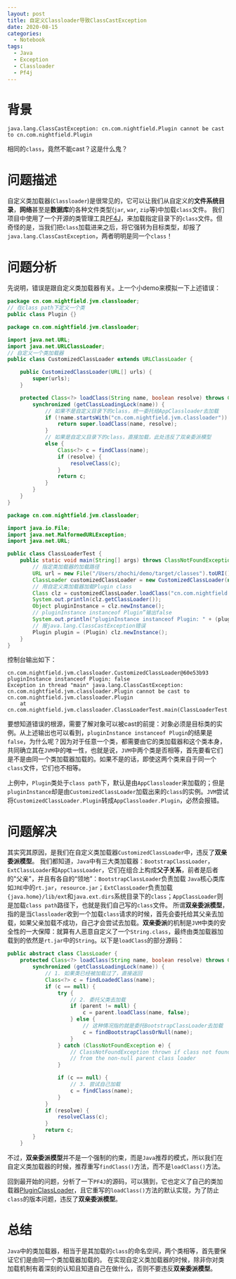 ```yaml
---
layout: post
title: 自定义Classloader导致ClassCastException
date: 2020-08-15
categories:
  - Notebook
tags:
  - Java
  - Exception
  - Classloader
  - Pf4j
---
```


# 背景

~~~
java.lang.ClassCastException: cn.com.nightfield.Plugin cannot be cast to cn.com.nightfield.Plugin
~~~
相同的`class`，竟然不能cast？这是什么鬼？

# 问题描述

自定义类加载器(`Classloader`)是很常见的，它可以让我们从自定义的**文件系统目录**，**网络**甚至是**数据库**的各种文件类型(`jar`, `war`, `zip`等)中加载`class`文件。
我们项目中使用了一个开源的类管理工具[PF4J](https://github.com/pf4j/pf4j)，来加载指定目录下的`class`文件。但奇怪的是，当我们把`class`加载进来之后，将它强转为目标类型，却报了`java.lang.ClassCastException`，两者明明是同一个`class`！

# 问题分析

先说明，错误是跟自定义类加载器有关。上一个小demo来模拟一下上述错误：
~~~java
package cn.com.nightfield.jvm.classloader;
// 在class path下定义一个类
public class Plugin {}
~~~
~~~java
package cn.com.nightfield.jvm.classloader;

import java.net.URL;
import java.net.URLClassLoader;
// 自定义一个类加载器
public class CustomizedClassLoader extends URLClassLoader {

    public CustomizedClassLoader(URL[] urls) {
        super(urls);
    }

    protected Class<?> loadClass(String name, boolean resolve) throws ClassNotFoundException {
        synchronized (getClassLoadingLock(name)) {
            // 如果不是自定义目录下的class，统一委托给AppClassloader去加载
            if (!name.startsWith("cn.com.nightfield.jvm.classloader")) {
                return super.loadClass(name, resolve);
            }
            // 如果是自定义目录下的class，直接加载，此处违反了双亲委派模型
            else {
                Class<?> c = findClass(name);
                if (resolve) {
                    resolveClass(c);
                }
                return c;
            }
        }
    }
}
~~~
~~~java
package cn.com.nightfield.jvm.classloader;

import java.io.File;
import java.net.MalformedURLException;
import java.net.URL;

public class ClassLoaderTest {
    public static void main(String[] args) throws ClassNotFoundException, IllegalAccessException, InstantiationException, MalformedURLException {
        // 指定类加载器的加载路径
        URL url = new File("/Users/zhochi/demo/target/classes").toURI().toURL();
        ClassLoader customizedClassLoader = new CustomizedClassLoader(new URL[]{url});
        // 用自定义类加载器加载Plugin class
        Class clz = customizedClassLoader.loadClass("cn.com.nightfield.jvm.classloader.Plugin");
        System.out.println(clz.getClassLoader());
        Object pluginInstance = clz.newInstance();
        // pluginInstance instanceof Plugin”输出false
        System.out.println("pluginInstance instanceof Plugin: " + (pluginInstance instanceof Plugin));
        // 报java.lang.ClassCastException错误
        Plugin plugin = (Plugin) clz.newInstance();
    }
}
~~~

控制台输出如下：
~~~
cn.com.nightfield.jvm.classloader.CustomizedClassLoader@60e53b93
pluginInstance instanceof Plugin: false
Exception in thread "main" java.lang.ClassCastException: cn.com.nightfield.jvm.classloader.Plugin cannot be cast to cn.com.nightfield.jvm.classloader.Plugin
	at cn.com.nightfield.jvm.classloader.ClassLoaderTest.main(ClassLoaderTest.java:19)
~~~

要想知道错误的根源，需要了解对象可以被cast的前提：对象必须是目标类的实例。从上述输出也可以看到，`pluginInstance instanceof Plugin`的结果是`false`，为什么呢？因为对于任意一个类，都需要由它的类加载器和这个类本身，共同确立其在`JVM`中的唯一性，也就是说，`JVM`中两个类是否相等，首先要看它们是不是由同一个类加载器加载的。如果不是的话，即使这两个类来自于同一个`class`文件，它们也不相等。

上例中，`Plugin`类处于`class path`下，默认是由`AppClassloader`来加载的；但是`pluginInstance`却是由`CustomizedClassLoader`加载出来的`class`的实例。`JVM`尝试将`CustomizedClassLoader.Plugin`转成`AppClassloader.Plugin`，必然会报错。

# 问题解决

其实究其原因，是我们在自定义类加载器`CustomizedClassLoader`中，违反了**双亲委派模型**。
我们都知道，`Java`中有三大类加载器：`BootstrapClassLoader`，`ExtClassLoader`和`AppClassLoader`，它们在组合上构成**父子关系**，前者是后者的"父亲"，并且有各自的“领地”：`BootstrapClassLoader`负责加载 `Java`核心类库如`JRE`中的`rt.jar`，`resource.jar`；`ExtClassLoader`负责加载`{java.home}/lib/ext`和`java.ext.dirs`系统目录下的`class`；`AppClassLoader`则是加载`class path`路径下，也就是我们自己写的`class`文件。
所谓**双亲委派模型**，指的是当`Classloader`收到一个加载`class`请求的时候，首先会委托给其父亲去加载，如果父亲加载不成功，自己才会尝试去加载。**双亲委派**的机制是`JVM`中类的安全性的一大保障：就算有人恶意自定义了一个`String.class`，最终由类加载器加载到的依然是`rt.jar`中的`String`。以下是`loadClass`的部分源码：
~~~java
public abstract class ClassLoader {
    protected Class<?> loadClass(String name, boolean resolve) throws ClassNotFoundException {
        synchronized (getClassLoadingLock(name)) {
            // 1. 如果类已经被加载过了，直接返回
            Class<?> c = findLoadedClass(name);
            if (c == null) {
                try {
                    // 2. 委托父类去加载
                    if (parent != null) {
                        c = parent.loadClass(name, false);
                    } else {
                        // 这种情况指的就是委托BootstrapClassLoader去加载
                        c = findBootstrapClassOrNull(name);
                    }
                } catch (ClassNotFoundException e) {
                    // ClassNotFoundException thrown if class not found
                    // from the non-null parent class loader
                }

                if (c == null) {
                    // 3. 尝试自己加载
                    c = findClass(name);
                }
            }
            if (resolve) {
                resolveClass(c);
            }
            return c;
        }
    }
~~~

不过，**双亲委派模型**并不是一个强制的约束，而是`Java`推荐的模式，所以我们在自定义类加载器的时候，推荐重写`findClass()`方法，而不是`loadClass()`方法。

回到最开始的问题，分析了一下`PF4J`的源码，可以猜到，它也定义了自己的类加载器[PluginClassLoader](https://github.com/pf4j/pf4j/blob/master/pf4j/src/main/java/org/pf4j/PluginClassLoader.java)，且它重写的`loadClass()`方法的默认实现，为了防止`class`的版本问题，违反了**双亲委派模型**。

# 总结

`Java`中的类加载器，相当于是其加载的`class`的命名空间，两个类相等，首先要保证它们是由同一个类加载器加载的。
在实现自定义类加载器的时候，除非你对类加载机制有着深刻的认知且知道自己在做什么，否则不要违反**双亲委派模型**。